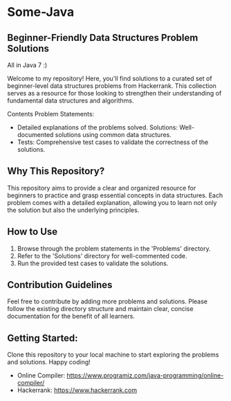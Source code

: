 # Some-Java
## Beginner-Friendly Data Structures Problem Solutions

All in Java 7 :)

Welcome to my repository! Here, you'll find solutions to a curated set of beginner-level data structures problems from Hackerrank. This collection serves as a resource for those looking to strengthen their understanding of fundamental data structures and algorithms.


Contents Problem Statements: 
* Detailed explanations of the problems solved. Solutions: Well-documented solutions using common data structures.
* Tests: Comprehensive test cases to validate the correctness of the solutions.


## Why This Repository?
This repository aims to provide a clear and organized resource for beginners to practice and grasp essential concepts in data structures. Each problem comes with a detailed explanation, allowing you to learn not only the solution but also the underlying principles.

## How to Use
1. Browse through the problem statements in the 'Problems' directory.
2. Refer to the 'Solutions' directory for well-commented code.
3. Run the provided test cases to validate the solutions.

## Contribution Guidelines

Feel free to contribute by adding more problems and solutions. Please follow the existing directory structure and maintain clear, concise documentation for the benefit of all learners.

## Getting Started:

Clone this repository to your local machine to start exploring the problems and solutions. Happy coding!

* Online Compiler: https://www.programiz.com/java-programming/online-compiler/
* Hackerrank: https://www.hackerrank.com
